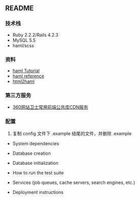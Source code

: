 ## README

### 技术栈

* Ruby 2.2.2/Rails 4.2.3
* MySQL 5.5
* haml/scss

### 资料

* [haml Tutorial](http://haml.info/tutorial.html)
* [haml reference](http://haml.info/docs/yardoc/file.REFERENCE.html)
* [html2haml](http://html2haml.herokuapp.com/)

### 第三方服务

* [360网站卫士常用前端公共库CDN服务](http://libs.useso.com/)

### 配置

1. 复制 config 文件下 .example 结尾的文件，并删除 .example

* System dependencies

* Database creation

* Database initialization

* How to run the test suite

* Services (job queues, cache servers, search engines, etc.)

* Deployment instructions
